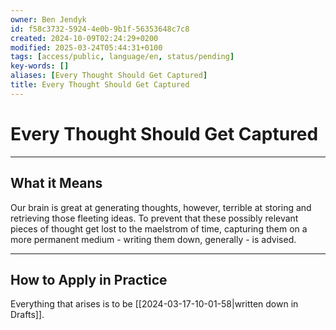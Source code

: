 ```yaml
---
owner: Ben Jendyk
id: f58c3732-5924-4e0b-9b1f-56353648c7c8
created: 2024-10-09T02:24:29+0200
modified: 2025-03-24T05:44:31+0100
tags: [access/public, language/en, status/pending]
key-words: []
aliases: [Every Thought Should Get Captured]
title: Every Thought Should Get Captured
---
```


# Every Thought Should Get Captured

---

## What it Means

Our brain is great at generating thoughts, however, terrible at storing and retrieving those fleeting ideas. To prevent that these possibly relevant pieces of thought get lost to the maelstrom of time, capturing them on a more permanent medium - writing them down, generally - is advised.

--- 

## How to Apply in Practice

Everything that arises is to be [[2024-03-17-10-01-58|written down in Drafts]]. 
